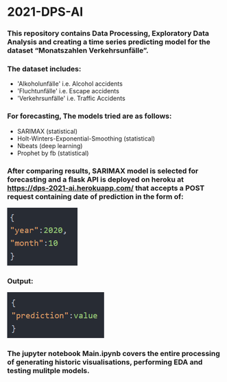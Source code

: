 # 2021-DPS-AI
### This repository contains Data Processing, Exploratory Data Analysis and creating a time series predicting model for the dataset “Monatszahlen Verkehrsunfälle”.
### The dataset includes:
* 'Alkoholunfälle' i.e. Alcohol accidents
* 'Fluchtunfälle' i.e. Escape accidents
* 'Verkehrsunfälle' i.e. Traffic Accidents
### For forecasting, The models tried are as follows:
* SARIMAX (statistical)
* Holt-Winters-Exponential-Smoothing (statistical)
* Nbeats (deep learning)
* Prophet by fb (statistical)
### After comparing results, SARIMAX model is selected for forecasting and a flask API is deployed on heroku at https://dps-2021-ai.herokuapp.com/ that accepts a POST request containing date of prediction in the form of:
![input format](https://github.com/SiddharthSadhwani/2021-DPS-AI/blob/master/utils/input.png?raw=true)
### Output:
![output format](https://github.com/SiddharthSadhwani/2021-DPS-AI/blob/master/utils/output.png?raw=true)
### The jupyter notebook Main.ipynb covers the entire processing of generating historic visualisations, performing EDA and testing mulitple models.
